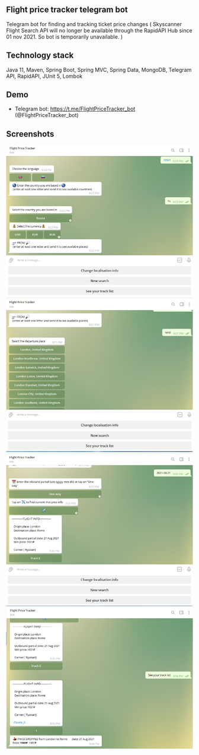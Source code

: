  
## Flight price tracker telegram bot
Telegram bot for finding and tracking ticket price changes
( Skyscanner Flight Search API will no longer be available through the RapidAPI Hub since 01 nov 2021. So bot is temporarily unavailable.  )
## Technology stack
Java 11, Maven, Spring Boot, Spring MVC, Spring Data, MongoDB, Telegram API,
RapidAPI, JUnit 5, Lombok

## Demo
- Telegram bot: https://t.me/FlightPriceTracker_bot (@FlightPriceTracker_bot)
## Screenshots
![](src/main/resources/images/1.jpg)
![](src/main/resources/images/2.jpg)
![](src/main/resources/images/3.jpg)
![](src/main/resources/images/4.jpg)
